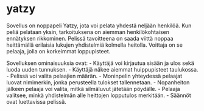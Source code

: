 # yatzy

Sovellus on noppapeli Yatzy, jota voi pelata yhdestä neljään henkilöä. Kun peliä pelataan yksin, tarkoituksena on aiemman henkilökohtaisen ennätyksen rikkominen. Pelissä tavoitteena on saada viittä noppaa heittämällä erilaisia lukujen yhdistelmiä kolmella heitolla. Voittaja on se pelaaja, jolla on korkeimmat loppupisteet.

Sovelluksen ominaisuuksia ovat:
     - Käyttäjä voi kirjautua sisään ja ulos sekä luoda uuden tunnuksen.
     - Käyttäjä näkee aiemmat huippupisteet taulukossa.
     - Pelissä voi valita pelaajien määrän.
     - Moninpelin yhteydessä pelaajat luovat nimimerkin, jonka perusteella tulokset tallennetaan.
     - Nopanheiton jälkeen pelaaja voi valita, mitkä silmäluvut jätetään pöydälle.
     - Pelaaja valitsee, minkä yhdistelmän alle heittojen lopputulos merkitään.
     - Säännöt ovat luettavissa pelissä.

